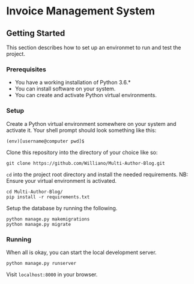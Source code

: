 # Invoice Management System

## Getting Started
This section describes how to set up an environmet to run and test the project.

### Prerequisites
* You have a working installation of Python 3.6.*
* You can install software on your system.
* You can create and activate Python virtual environments.

### Setup
Create a Python virtual environment somewhere on your system and activate it.
Your shell prompt should look something like this:
```
(env)[username@computer pwd]$
```

Clone this repository into the directory of your choice like so:
```
git clone https://github.com/Williano/Multi-Author-Blog.git
```

`cd` into the project root directory and install the needed requirements.
NB: Ensure your virtual environment is activated.
```
cd Multi-Author-Blog/
pip install -r requirements.txt
```

Setup the database by running the following.
```
python manage.py makemigrations
python manage.py migrate
```

### Running
When all is okay, you can start the local development server.
```
python manage.py runserver
```

Visit `localhost:8000` in your browser.
